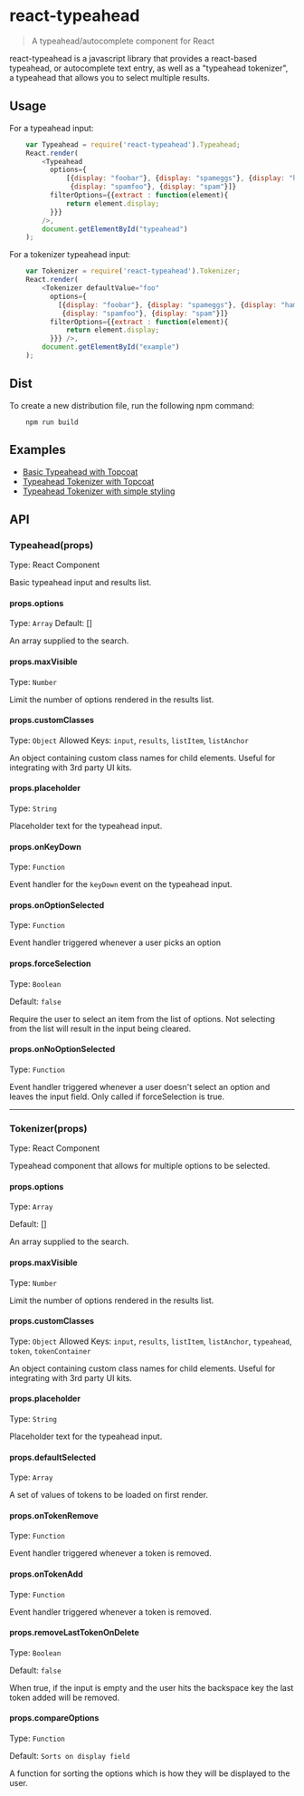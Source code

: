 # react-typeahead

> A typeahead/autocomplete component for React

react-typeahead is a javascript library that provides a react-based
typeahead, or autocomplete text entry, as well as a "typeahead tokenizer",
a typeahead that allows you to select multiple results.

## Usage

For a typeahead input:

```javascript
	var Typeahead = require('react-typeahead').Typeahead;
	React.render(
	    <Typeahead
	      options={
	          [{display: "foobar"}, {display: "spameggs"}, {display: "hameggs"},
	           {display: "spamfoo"}, {display: "spam"}]}
	      filterOptions={{extract : function(element){
	          return element.display;
	      }}}
	    />,
    	document.getElementById("typeahead")
	);
```

For a tokenizer typeahead input:

```javascript
	var Tokenizer = require('react-typeahead').Tokenizer;
	React.render(
        <Tokenizer defaultValue="foo"
          options={
            [{display: "foobar"}, {display: "spameggs"}, {display: "hameggs"},
             {display: "spamfoo"}, {display: "spam"}]}
          filterOptions={{extract : function(element){
              return element.display;
          }}} />,
        document.getElementById("example")
    );
```

## Dist

To create a new distribution file, run the following npm command:

```
	npm run build
```

## Examples

* [Basic Typeahead with Topcoat][1]
* [Typeahead Tokenizer with Topcoat][2]
* [Typeahead Tokenizer with simple styling][3]

[1]: https://github.com/Mavann1988/react-typeahead/blob/master/examples/typeahead-topcoat.html
[2]: https://github.com/Mavann1988/react-typeahead/blob/master/examples/tokenizer-topcoat.html
[3]: https://github.com/Mavann1988/react-typeahead/blob/master/examples/tokenizer-simple.html

## API

### Typeahead(props)

Type: React Component

Basic typeahead input and results list.

#### props.options

Type: `Array`
Default: []

An array supplied to the search.

#### props.maxVisible

Type: `Number`

Limit the number of options rendered in the results list.

#### props.customClasses

Type: `Object`
Allowed Keys: `input`, `results`, `listItem`, `listAnchor`

An object containing custom class names for child elements. Useful for
integrating with 3rd party UI kits.

#### props.placeholder

Type: `String`

Placeholder text for the typeahead input.

#### props.onKeyDown

Type: `Function`

Event handler for the `keyDown` event on the typeahead input.

#### props.onOptionSelected

Type: `Function`

Event handler triggered whenever a user picks an option

#### props.forceSelection

Type: `Boolean`

Default: `false`

Require the user to select an item from the list of options. Not selecting from the list will result in the input being cleared.

#### props.onNoOptionSelected

Type: `Function`

Event handler triggered whenever a user doesn't select an option and leaves the input field. Only called if forceSelection is true.

---

### Tokenizer(props)

Type: React Component

Typeahead component that allows for multiple options to be selected.

#### props.options

Type: `Array`

Default: []

An array supplied to the search.

#### props.maxVisible

Type: `Number`

Limit the number of options rendered in the results list.

#### props.customClasses

Type: `Object`
Allowed Keys: `input`, `results`, `listItem`, `listAnchor`, `typeahead`, `token`, `tokenContainer`

An object containing custom class names for child elements. Useful for
integrating with 3rd party UI kits.

#### props.placeholder

Type: `String`

Placeholder text for the typeahead input.

#### props.defaultSelected

Type: `Array`

A set of values of tokens to be loaded on first render.

#### props.onTokenRemove

Type: `Function`

Event handler triggered whenever a token is removed.

#### props.onTokenAdd

Type: `Function`

Event handler triggered whenever a token is removed.

#### props.removeLastTokenOnDelete

Type: `Boolean`

Default: `false`

When true, if the input is empty and the user hits the backspace key the last token added will be removed.

#### props.compareOptions

Type: `Function`

Default: `Sorts on display field`

A function for sorting the options which is how they will be displayed to the user.
